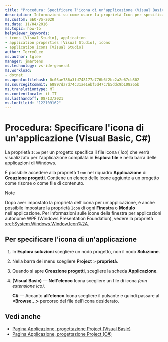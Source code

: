 ```yaml
---
title: "Procedura: Specificare l'icona di un'applicazione (Visual Basic, C#)"
description: Informazioni su come usare la proprietà Icon per specificare l'icona visualizzata Esplora file la barra Windows barra delle applicazioni per l'applicazione compilata.
ms.custom: SEO-VS-2020
ms.date: 11/04/2016
ms.topic: how-to
helpviewer_keywords:
- icons [Visual Studio], application
- application properties [Visual Studio], icons
- application icons [Visual Studio]
author: TerryGLee
ms.author: tglee
manager: jmartens
ms.technology: vs-ide-general
ms.workload:
- dotnet
ms.openlocfilehash: 0c03ae786a3fd748177a776b6f2bc2a2e67cb802
ms.sourcegitcommit: 68897da7d74c31ae1ebf5d47c7b5ddc9b108265b
ms.translationtype: MT
ms.contentlocale: it-IT
ms.lasthandoff: 08/13/2021
ms.locfileid: "122109162"
---
```

# <a name="how-to-specify-an-application-icon-visual-basic-c"></a>Procedura: Specificare l'icona di un'applicazione (Visual Basic, C#)

La proprietà `Icon` per un progetto specifica il file icona (*.ico*) che verrà visualizzato per l'applicazione compilata in **Esplora file** e nella barra delle applicazioni di Windows.

È possibile accedere alla proprietà `Icon` nel riquadro **Applicazione** di **Creazione progetti**. Contiene un elenco delle icone aggiunte a un progetto come risorse o come file di contenuto.

> [!NOTE]
> Dopo aver impostato la proprietà dell'icona per un'applicazione, è anche possibile impostare la proprietà `Icon` di ogni **Finestra** o **Modulo** nell'applicazione. Per informazioni sulle icone della finestra per applicazioni autonome WPF (Windows Presentation Foundation), vedere la proprietà <xref:System.Windows.Window.Icon%2A>.

## <a name="to-specify-an-application-icon"></a>Per specificare l'icona di un'applicazione

1. In **Esplora soluzioni** scegliere un nodo progetto, non il nodo **Soluzione**.

1. Nella barra dei menu scegliere **Project**  >  **proprietà**.

1. Quando si apre **Creazione progetti**, scegliere la scheda **Applicazione**.

1. **(Visual Basic)** &mdash; **Nell'elenco** Icona scegliere un file di icona *(con estensione ico).*

    **C#** &mdash; Accanto **all'elenco** Icona scegliere il pulsante e quindi passare al **\<Browse...>** percorso del file dell'icona desiderato.

## <a name="see-also"></a>Vedi anche

- [Pagina Applicazione, progettazione Project (Visual Basic)](../ide/reference/application-page-project-designer-visual-basic.md)
- [Pagina Applicazione, progettazione Project (C#)](../ide/reference/application-page-project-designer-csharp.md)
